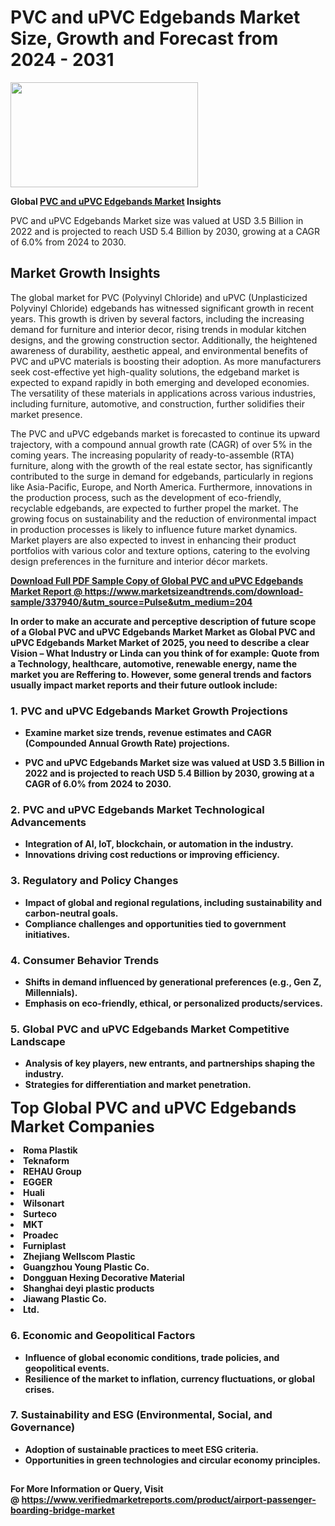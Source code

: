 <H1>PVC and uPVC Edgebands Market Size, Growth and Forecast from 2024 - 2031</H1><img class="aligncenter size-medium wp-image-584254" src="https://thirdeyenews.in/wp-content/uploads/2024/09/Global-Market-Research-300x168.jpeg" alt="" width="300" height="168" /><p><strong>Global&nbsp;<a href="https://www.marketsizeandtrends.com/download-sample/337940/&amp;utm_source=Pulse&amp;utm_medium=204">PVC and uPVC Edgebands Market</a> Insights</strong></p><p>PVC and uPVC Edgebands Market size was valued at USD 3.5 Billion in 2022 and is projected to reach USD 5.4 Billion by 2030, growing at a CAGR of 6.0% from 2024 to 2030.</p><p><h2>Market Growth Insights</h2> <p>The global market for PVC (Polyvinyl Chloride) and uPVC (Unplasticized Polyvinyl Chloride) edgebands has witnessed significant growth in recent years. This growth is driven by several factors, including the increasing demand for furniture and interior decor, rising trends in modular kitchen designs, and the growing construction sector. Additionally, the heightened awareness of durability, aesthetic appeal, and environmental benefits of PVC and uPVC materials is boosting their adoption. As more manufacturers seek cost-effective yet high-quality solutions, the edgeband market is expected to expand rapidly in both emerging and developed economies. The versatility of these materials in applications across various industries, including furniture, automotive, and construction, further solidifies their market presence.</p> <p><strong><a href="#"></a></strong></p> <p>The PVC and uPVC edgebands market is forecasted to continue its upward trajectory, with a compound annual growth rate (CAGR) of over 5% in the coming years. The increasing popularity of ready-to-assemble (RTA) furniture, along with the growth of the real estate sector, has significantly contributed to the surge in demand for edgebands, particularly in regions like Asia-Pacific, Europe, and North America. Furthermore, innovations in the production process, such as the development of eco-friendly, recyclable edgebands, are expected to further propel the market. The growing focus on sustainability and the reduction of environmental impact in production processes is likely to influence future market dynamics. Market players are also expected to invest in enhancing their product portfolios with various color and texture options, catering to the evolving design preferences in the furniture and interior décor markets.</p> <p><strong><a href="#"></p><p><span class=""><strong>Download Full PDF Sample Copy of Global PVC and uPVC Edgebands Market Report</strong> @ <a href="https://www.marketsizeandtrends.com/download-sample/337940/&amp;utm_source=Pulse&amp;utm_medium=204" target="_blank">https://www.marketsizeandtrends.com/download-sample/337940/&amp;utm_source=Pulse&amp;utm_medium=204</a></span></p><p>In order to make an accurate and perceptive description of future scope of a Global&nbsp;PVC and uPVC Edgebands Market Market as Global&nbsp;PVC and uPVC Edgebands Market Market of 2025, you need to describe a clear Vision &ndash; What Industry or Linda can you think of for example: Quote from a Technology, healthcare, automotive, renewable energy, name the market you are Reffering to. However, some general trends and factors usually impact market reports and their future outlook include:</p><h3>1.&nbsp;<strong>PVC and uPVC Edgebands Market Growth Projections</strong></h3><ul><li>Examine market size trends, revenue estimates and CAGR (Compounded Annual Growth Rate) projections.</li><li><p>PVC and uPVC Edgebands Market size was valued at USD 3.5 Billion in 2022 and is projected to reach USD 5.4 Billion by 2030, growing at a CAGR of 6.0% from 2024 to 2030.</p></li></ul><h3>2.&nbsp;<strong>PVC and uPVC Edgebands Market Technological Advancements</strong></h3><ul><li>Integration of AI, IoT, blockchain, or automation in the industry.</li><li>Innovations driving cost reductions or improving efficiency.</li></ul><h3>3.&nbsp;<strong>Regulatory and Policy Changes</strong></h3><ul><li>Impact of global and regional regulations, including sustainability and carbon-neutral goals.</li><li>Compliance challenges and opportunities tied to government initiatives.</li></ul><h3>4.&nbsp;<strong>Consumer Behavior Trends</strong></h3><ul><li>Shifts in demand influenced by generational preferences (e.g., Gen Z, Millennials).</li><li>Emphasis on eco-friendly, ethical, or personalized products/services.</li></ul><h3>5.&nbsp;<strong>Global PVC and uPVC Edgebands Market Competitive Landscape</strong></h3><ul><li>Analysis of key players, new entrants, and partnerships shaping the industry.</li><li>Strategies for differentiation and market penetration.</li></ul><p data-pm-slice="1 1 []"><span style="color: inherit; font-family: inherit; font-size: 25px;">Top Global PVC and uPVC Edgebands Market Companies</span></p><div class="" data-test-id=""><p><li>Roma Plastik</li><li> Teknaform</li><li> REHAU Group</li><li> EGGER</li><li> Huali</li><li> Wilsonart</li><li> Surteco</li><li> MKT</li><li> Proadec</li><li> Furniplast</li><li> Zhejiang Wellscom Plastic</li><li> Guangzhou Young Plastic Co.</li><li> Dongguan Hexing Decorative Material</li><li> Shanghai deyi plastic products</li><li> Jiawang Plastic Co.</li><li>Ltd.</li></p></div><h3>6.&nbsp;<strong>Economic and Geopolitical Factors</strong></h3><ul><li>Influence of global economic conditions, trade policies, and geopolitical events.</li><li>Resilience of the market to inflation, currency fluctuations, or global crises.</li></ul><h3>7.&nbsp;<strong>Sustainability and ESG (Environmental, Social, and Governance)</strong></h3><ul><li>Adoption of sustainable practices to meet ESG criteria.</li><li>Opportunities in green technologies and circular economy principles.</li></ul><h2><strong style="font-size: 14px;">For More Information or Query, Visit @&nbsp;</strong><a style="background-color: #ffffff; font-size: 14px;" href="https://www.marketsizeandtrends.com/report/pvc-and-upvc-edgebands-market/" target="_blank">https://www.verifiedmarketreports.com/product/airport-passenger-boarding-bridge-market</a></h2>
